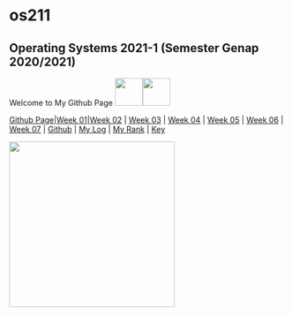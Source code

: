 # os211
## Operating Systems 2021-1 (Semester Genap 2020/2021)

Welcome to My Github Page <img src="https://cliply.co/wp-content/uploads/2019/05/391905030_SPARKLES_400px.gif" width="50" height="50"><img src="https://cliply.co/wp-content/uploads/2019/05/391905030_SPARKLES_400px.gif" width="50" height="50">

[Github Page](https://marcianadin.github.io/os211/)|[Week 01](https://marcianadin.github.io/os211/W01/)|[Week 02](https://marcianadin.github.io/os211/W02/) | [Week 03](https://marcianadin.github.io/os211/W03/) | [Week 04](https://marcianadin.github.io/os211/W04/) | [Week 05](https://marcianadin.github.io/os211/W05/) | [Week 06](https://marcianadin.github.io/os211/W06/) | [Week 07](https://marcianadin.github.io/os211/W07/) | [Github](https://github.com/marcianadin/os211) | [My Log](https://marcianadin.github.io/os211/TXT/mylog.txt) | [My Rank](https://marcianadin.github.io/os211/TXT/myrank.txt) | [Key](https://marcianadin.github.io/os211/TXT/mypubkey.txt) 

<img src="https://data.whicdn.com/images/345377675/original.jpg" width="300" height="300">


 
